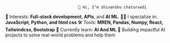                                     👋 Hi, I’m shivanshu chaturvedi
                                    
 🌟 Interests: **Full-stack development**, **APIs**, and **AI ML**.
 👨‍💻 I specialize in: **JavaScript, Python, and html css** 
 🛠️ Tools: **MREN, Pandas, Numpy, React, Tailwindcss, Bootstrap**
 🚀 Currently learn: **AI And ML**
 🎯 Building impactful AI projects to solve real-world problems and help them 

